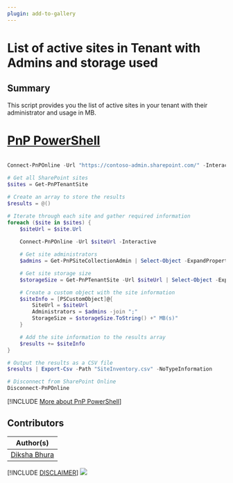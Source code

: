 ```yaml
---
plugin: add-to-gallery
---
```


# List of active sites in Tenant with Admins and storage used

## Summary

This script provides you the list of active sites in your tenant with their administrator and usage in MB.


# [PnP PowerShell](#tab/pnpps)

```powershell

Connect-PnPOnline -Url "https://contoso-admin.sharepoint.com/" -Interactive
        
# Get all SharePoint sites
$sites = Get-PnPTenantSite

# Create an array to store the results
$results = @()

# Iterate through each site and gather required information
foreach ($site in $sites) {
    $siteUrl = $site.Url
    
    Connect-PnPOnline -Url $siteUrl -Interactive

    # Get site administrators
    $admins = Get-PnPSiteCollectionAdmin | Select-Object -ExpandProperty Title

    # Get site storage size
    $storageSize = Get-PnPTenantSite -Url $siteUrl | Select-Object -ExpandProperty StorageUsageCurrent

    # Create a custom object with the site information
    $siteInfo = [PSCustomObject]@{
        SiteUrl = $siteUrl
        Administrators = $admins -join ";"
        StorageSize = $storageSize.ToString() +" MB(s)"
    }

    # Add the site information to the results array
    $results += $siteInfo
}

# Output the results as a CSV file
$results | Export-Csv -Path "SiteInventory.csv" -NoTypeInformation

# Disconnect from SharePoint Online
Disconnect-PnPOnline

```

[!INCLUDE [More about PnP PowerShell](../../docfx/includes/MORE-PNPPS.md)]

## Contributors

| Author(s) |
|-----------|
| [Diksha Bhura](https://github.com/Diksha-Bhura) |


[!INCLUDE [DISCLAIMER](../../docfx/includes/DISCLAIMER.md)]
<img src="https://m365-visitor-stats.azurewebsites.net/script-samples/scripts/spo-tenant-site-inventory" aria-hidden="true" />